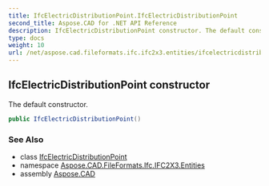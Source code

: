 ```yaml
---
title: IfcElectricDistributionPoint.IfcElectricDistributionPoint
second_title: Aspose.CAD for .NET API Reference
description: IfcElectricDistributionPoint constructor. The default constructor
type: docs
weight: 10
url: /net/aspose.cad.fileformats.ifc.ifc2x3.entities/ifcelectricdistributionpoint/ifcelectricdistributionpoint/
---
```

## IfcElectricDistributionPoint constructor

The default constructor.

```csharp
public IfcElectricDistributionPoint()
```

### See Also

* class [IfcElectricDistributionPoint](../)
* namespace [Aspose.CAD.FileFormats.Ifc.IFC2X3.Entities](../../ifcelectricdistributionpoint/)
* assembly [Aspose.CAD](../../../)


